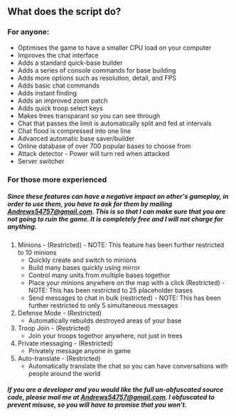## What does the script do?

### For anyone:

* Optimises the game to have a smaller CPU load on your computer
* Improves the chat interface
* Adds a standard quick-base builder
* Adds a series of console commands for base building
* Adds more options such as resolution, detail, and FPS
* Adds basic chat commands
* Adds instant finding
* Adds an improved zoom patch
* Adds quick troop select keys
* Makes trees transparant so you can see through
* Chat that passes the limit is automatically split and fed at intervals
* Chat flood is compressed into one line
* Advanced automatic base saver/builder
* Online database of over 700 popular bases to choose from
* Attack detector - Power will turn red when attacked
* Server switcher

### For those more experienced

##### Since these features can have a negative impact on other's gameplay, in order to use them, you have to ask for them by mailing Andrews54757@gmail.com. This is so that I can make sure that you are not going to ruin the game. It is completely free and I will not charge for anything.

1. Minions - (Restricted) - NOTE: This feature has been further restricted to 10 minions
   * Quickly create and switch to minions
   * Build many bases quickly using mirror
   * Control many units from multiple bases togethor
   * Place your minions anywhere on the map with a click (Restricted) - NOTE: This has been restricted to 25 placeholder bases
   * Send messages to chat in bulk (restricted) - NOTE: This has been further restricted to only 5 simultaneous messages
2. Defense Mode - (Restricted)
   * Automatically rebuilds destroyed areas of your base
3. Troop Join - (Restricted)
   * Join your troops togethor anywhere, not just in trees
4. Private messaging - (Restricted)
   * Privately message anyone in game
5. Auto-translate - (Restricted)
   * Automatically translate the chat so you can have conversations with people around the world
   
##### If you are a developer and you would like the full un-obfuscated source code, please mail me at Andrews54757@gmail.com. I obfuscated to prevent misuse, so you will have to promise that you won't.
